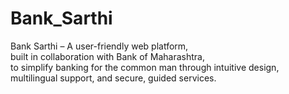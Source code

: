 # Bank_Sarthi
Bank Sarthi – A user-friendly web platform, <br>
built in collaboration with Bank of Maharashtra, <br>
to simplify banking for the common man through intuitive design,<br>
multilingual support, and secure, guided services.
